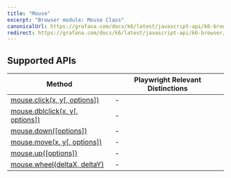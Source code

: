 ```yaml
---
title: "Mouse"
excerpt: "Browser module: Mouse Class"
canonicalUrl: https://grafana.com/docs/k6/latest/javascript-api/k6-browser/mouse/
redirect: https://grafana.com/docs/k6/latest/javascript-api/k6-browser/mouse/
---
```


<BrowserDocsWIP/>

## Supported APIs

| Method | Playwright Relevant Distinctions |
| - |  - |
| <a href="https://playwright.dev/docs/api/class-mouse#mouse-click" target="_blank" >mouse.click(x, y[, options])</a> | - |
| <a href="https://playwright.dev/docs/api/class-mouse#mouse-dblclick" target="_blank" >mouse.dblclick(x, y[, options])</a> | - |
| <a href="https://playwright.dev/docs/api/class-mouse#mouse-down" target="_blank" >mouse.down([options])</a> | - |
| <a href="https://playwright.dev/docs/api/class-mouse#mouse-move" target="_blank" >mouse.move(x, y[, options])</a> | - |
| <a href="https://playwright.dev/docs/api/class-mouse#mouse-up" target="_blank" >mouse.up([options])</a> | - |
| <a href="https://playwright.dev/docs/api/class-mouse#mouse-wheel" target="_blank" >mouse.wheel(deltaX, deltaY)</a> | - |
